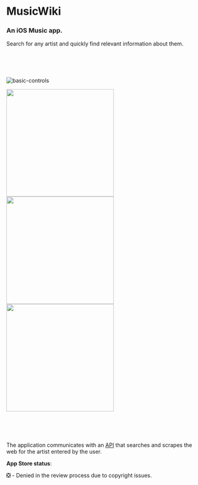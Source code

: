 # MusicWiki 

### An iOS Music app.

Search for any artist and quickly find relevant information about them. 
  
</br>
</br>
</br>

![basic-controls](https://github.com/bartekspitza/Music-Wiki/blob/master/assets/demo.gif?raw=true)

<img src="https://github.com/bartekspitza/musicwiki/blob/master/assets/Home5.5-inch---Screen-05.png" width="280"> <img src="https://github.com/bartekspitza/musicwiki/blob/master/assets/Artist5.5-inch---Screen-05.png" width="280"> <img src="https://github.com/bartekspitza/musicwiki/blob/master/assets/Artist-desc5.5-inch---Screen-05.png" width="280">

</br>
</br>
</br>

The application communicates with an <a href="https://github.com/bartekspitza/musicwikiapi">API</a> that searches and scrapes the web for the artist entered by the user.

**App Store status**:

❎ - Denied in the review process due to copyright issues.

